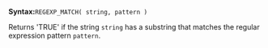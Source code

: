 **Syntax:**`REGEXP_MATCH( string, pattern )`

Returns 'TRUE' if the string `string` has a substring that matches the regular expression pattern `pattern`.